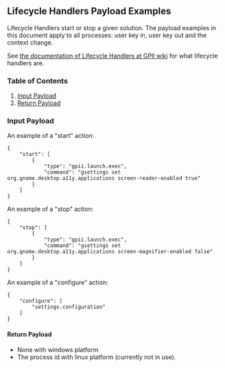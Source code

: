 ## Lifecycle Handlers Payload Examples

Lifecycle Handlers start or stop a given solution. The payload examples in this document apply to all processes: user key in, user key out and the context change.

See [the documentation of Lifecycle Handlers at GPII wiki](https://wiki.gpii.net/w/Lifecycle_Handler) for what lifecycle handlers are.

### Table of Contents
1. [Input Payload](#user-content-input-payload)
2. [Return Payload](#user-content-return-payload)

### Input Payload

An example of a "start" action:
```
{
    "start": [
        {
            "type": "gpii.launch.exec",
            "command": "gsettings set org.gnome.desktop.a11y.applications screen-reader-enabled true"
        }
    ]
}
```

An example of a "stop" action:
```
{
    "stop": [
        {
            "type": "gpii.launch.exec",
            "command": "gsettings set org.gnome.desktop.a11y.applications screen-magnifier-enabled false"
        }
    ]
}
```

An example of a "configure" action:
```
{
    "configure": [
        "settings.configuration"
    ]
}
```

#### Return Payload

* None with windows platform
* The process id with linux platform (currently not in use).
